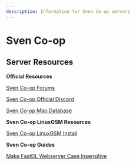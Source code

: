 ```yaml
---
description: Information for Sven Co-op servers
---
```


# Sven Co-op

## **Server Resources**

**Official Resources**

[Sven Co-op Forums](https://forums.svencoop.com/)

[Sven Co-op Official Discord](https://discordapp.com/invite/svencoop)

[Sven Co-op Map Database](http://scmapdb.com/)

**Sven Co-op LinuxGSM Resources**

[Sven Co-op LinuxGSM Install](https://linuxgsm.com/lgsm/svenserver/)

**Sven Co-op Guides**

[Make FastDL Webserver Case Insensitive](make-webserver-case-insensitive.md)

